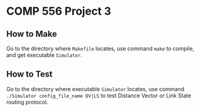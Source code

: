 # COMP 556 Project 3

## How to Make

Go to the directory where `Makefile` locates, use command `make` to compile, and get executable `Simulator`.

## How to Test

Go to the directory where executable `Simulator` locates, use command `./Simulator config_file_name DV|LS` to test Distance Vector or Link State routing protocol.